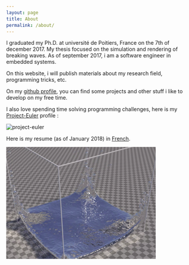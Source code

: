 ```yaml
---
layout: page
title: About
permalink: /about/
---
```


I graduated my Ph.D. at université de Poitiers, France on the 7th of december 2017. My thesis focused on the simulation and rendering of breaking waves. As of september 2017, i am a software engineer in embedded systems.

On this website, i will publish materials about my research field, programming tricks, etc.

On my [github profile](https://github.com/Mathiasb17), you can find some projects and other stuff i like to develop on my free time.

I also love spending time solving programming challenges, here is my [Project-Euler](https://projecteuler.net) profile :

<img src="https://projecteuler.net/profile/Muska17.png" alt="project-euler" />

Here is my resume (as of January 2018) in [French](/files/CV_Francais.pdf).

<img src="/images/splash.png" alt="splash" />
